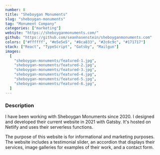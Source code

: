 ```yaml
---
number: 8
title: "Sheboygan Monuments"
slug: "sheboygan-monuments"
tag: "Monument Company"
categories: ["marketing"]
website: "https://sheboyganmonuments.com/"
github: "https://github.com/seanhasenstein/sheboyganmonuments.com"
colors: ["#ffffff", "#e5e5e5", "#8ca833", "#2c6c9c", "#171717"]
stack: ["React", "TypeScript", "Gatsby", "Mailgun"]
images:
  [
    "sheboygan-monuments/featured-1.jpg",
    "sheboygan-monuments/featured-2.jpg",
    "sheboygan-monuments/featured-3.jpg",
    "sheboygan-monuments/featured-4.jpg",
    "sheboygan-monuments/featured-5.jpg",
    "sheboygan-monuments/featured-6.jpg",
  ]
---
```


### Description

I have been working with Sheboygan Monuments since 2020. I designed and developed their current website in 2021 with Gatsby. It's hosted on Netlify and uses their serverless functions.

The purpose of this website is for informational and marketing purposes. The website includes a testimonial slider, an accordion that displays their services, image galleries for examples of their work, and a contact form.
